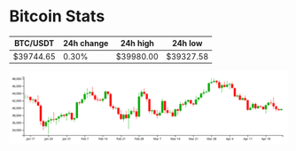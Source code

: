 # Bitcoin Stats

BTC/USDT|24h change|24h high|24h low|
|---|---|---|---|
|$39744.65|0.30%|$39980.00|$39327.58|

<img src="./chart.svg">
